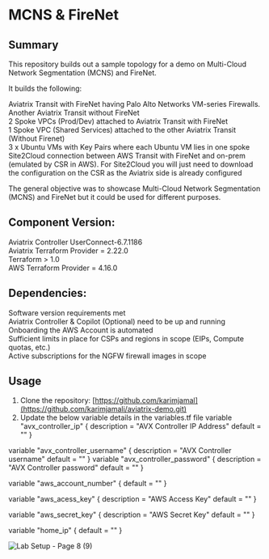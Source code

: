 # MCNS & FireNet

## Summary

This repository builds out a sample topology for a demo on Multi-Cloud Network Segmentation (MCNS) and FireNet.

It builds the following:

Aviatrix Transit with FireNet having Palo Alto Networks VM-series Firewalls.   
Another Aviatrix Transit without FireNet   
2 Spoke VPCs (Prod/Dev) attached to Aviatrix Transit with FireNet   
1 Spoke VPC (Shared Services) attached to the other Aviatrix Transit (Without Firenet)   
3 x Ubuntu VMs with Key Pairs where each Ubuntu VM lies in one spoke    
Site2Cloud connection between AWS Transit with FireNet and on-prem (emulated by CSR in AWS). For Site2Cloud you will just need to download the configuration on the CSR as the Aviatrix side is already configured  

The general objective was to showcase Multi-Cloud Network Segmentation (MCNS) and FireNet but it could be used for different purposes. 

## Component	Version:
Aviatrix Controller	UserConnect-6.7.1186   
Aviatrix Terraform Provider	= 2.22.0   
Terraform	> 1.0   
AWS Terraform Provider	= 4.16.0   

## Dependencies:
Software version requirements met     
Aviatrix Controller & Copilot (Optional) need to be up and running   
Onboarding the AWS Account is automated       
Sufficient limits in place for CSPs and regions in scope (EIPs, Compute quotas, etc.)   
Active subscriptions for the NGFW firewall images in scope   

## Usage
1. Clone the repository: [https://github.com/karimjamal](https://github.com/karimjamali/aviatrix-demo.git)
2. Update the below variable details in the variables.tf file
variable "avx_controller_ip" {
  description = "AVX Controller IP Address"
  default = ""
}

variable "avx_controller_username" {
  description = "AVX Controller username"
  default = ""
}
variable "avx_controller_password" {
  description = "AVX Controller password"
  default = ""
}

variable "aws_account_number" {
  default = ""
}

variable "aws_acess_key" {
  description = "AWS Access Key"
  default = ""
}

variable "aws_secret_key" {
  description = "AWS Secret Key"
  default = ""
}

variable "home_ip" {
  default = ""
}


![Lab Setup - Page 8 (9)](https://user-images.githubusercontent.com/16576150/171320244-84c8af17-88f6-491f-b304-a6c58ce2413f.png)
